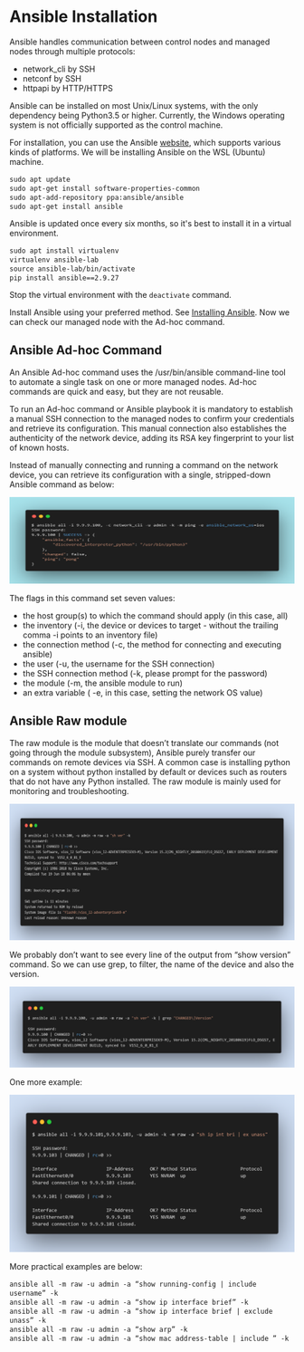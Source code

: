 # Ansible Installation

Ansible handles communication between control nodes and managed nodes through multiple protocols:

- network_cli by SSH
- netconf by SSH
- httpapi by HTTP/HTTPS

Ansible can be installed on most Unix/Linux systems, with the only dependency being Python3.5 or higher. Currently, the Windows operating system is not officially supported as the control machine.

For installation, you can use the Ansible [website](https://docs.ansible.com/ansible/2.9/installation_guide/index.html), which supports various kinds of platforms. We will be installing Ansible on the WSL (Ubuntu) machine.

```console
sudo apt update
sudo apt-get install software-properties-common
sudo apt-add-repository ppa:ansible/ansible
sudo apt-get install ansible
```

Ansible is updated once every six months, so it's best to install it in a virtual environment.

```console
sudo apt install virtualenv
virtualenv ansible-lab
source ansible-lab/bin/activate
pip install ansible==2.9.27
```

Stop the virtual environment with the `deactivate` command.

Install Ansible using your preferred method. See [Installing Ansible](https://docs.ansible.com/ansible/2.9/installation_guide/intro_installation.html#installation-guide). Now we can check our managed node with the Ad-hoc command.

## Ansible Ad-hoc Command

An Ansible Ad-hoc command uses the /usr/bin/ansible command-line tool to automate a single task on one or more managed nodes. Ad-hoc commands are quick and easy, but they are not reusable.

To run an Ad-hoc command or Ansible playbook it is mandatory to establish a manual SSH connection to the managed nodes to confirm your credentials and retrieve its configuration. This manual connection also establishes the authenticity of the network device, adding its RSA key fingerprint to your list of known hosts.

Instead of manually connecting and running a command on the network device, you can retrieve its configuration with a single, stripped-down Ansible command as below:

![ad-hoc-1](../images/ad-hoc-1.png)

The flags in this command set seven values:

- the host group(s) to which the command should apply (in this case, all)
- the inventory (-i, the device or devices to target - without the trailing comma -i points to an inventory file)
- the connection method (-c, the method for connecting and executing ansible)
- the user (-u, the username for the SSH connection)
- the SSH connection method (-k, please prompt for the password)
- the module (-m, the ansible module to run)
- an extra variable ( -e, in this case, setting the network OS value)

## Ansible Raw module

The raw module is the module that doesn’t translate our commands (not going through the module subsystem), Ansible purely transfer our commands on remote devices via SSH. A common case is installing python on a system without python installed by default or devices such as routers that do not have any Python installed. The raw module is mainly used for monitoring and troubleshooting.

![raw-1](../images/raw-1.png)

We probably don’t want to see every line of the output from “show version” command. So we can use grep, to filter, the name of the device and also the version.

![raw-2](../images/raw-2.png)

One more example:

![raw-3](../images/raw-3.png)

More practical examples are below:

```console
ansible all -m raw -u admin -a “show running-config | include username” -k
ansible all -m raw -u admin -a “show ip interface brief” -k
ansible all -m raw -u admin -a “show ip interface brief | exclude unass” -k
ansible all -m raw -u admin -a “show arp” -k
ansible all -m raw -u admin -a “show mac address-table | include ” -k
```
